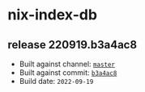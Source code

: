 # nix-index-db
## release 220919.b3a4ac8
- Built against channel: [`master`](https://github.com/nixos/nixpkgs/tree/master)
- Built against commit: [`b3a4ac8`](https://github.com/NixOS/nixpkgs/commit/b3a4ac83b0fae395337cf04b9da97a7eaf659561)
- Build date: `2022-09-19`
